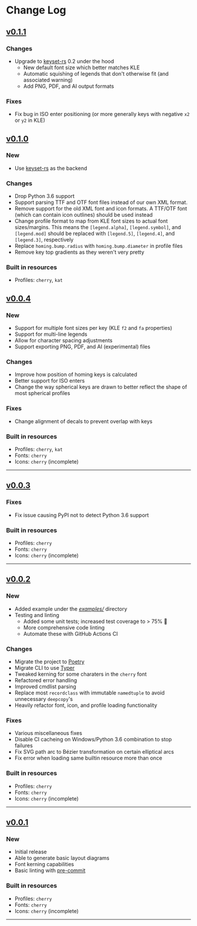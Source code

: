 # Change Log

## [v0.1.1](https://github.com/staticintlucas/pykeyset/releases/tag/v0.1.1)

### Changes

* Upgrade to [keyset-rs](staticintlucas/keyset-rs) 0.2 under the hood
  * New default font size which better matches KLE
  * Automatic squishing of legends that don't otherwise fit (and associated warning)
  * Add PNG, PDF, and AI output formats

### Fixes

* Fix bug in ISO enter positioning (or more generally keys with negative `x2` or `y2` in KLE)

## [v0.1.0](https://github.com/staticintlucas/pykeyset/releases/tag/v0.1.0)

### New

* Use [keyset-rs](staticintlucas/keyset-rs) as the backend

### Changes

* Drop Python 3.6 support
* Support parsing TTF and OTF font files instead of our own XML format.
* Remove support for the old XML font and icon formats.
  A TTF/OTF font (which can contain icon outlines) should be used instead
* Change profile format to map from KLE font sizes to actual font sizes/margins.
  This means the `[legend.alpha]`, `[legend.symbol]`, and `[legend.mod]` should be replaced with
  `[legend.5]`, `[legend.4]`, and `[legend.3]`, respectively
* Replace `homing.bump.radius` with `homing.bump.diameter` in profile files
* Remove key top gradients as they weren't very pretty

### Built in resources

* Profiles: `cherry`, `kat`

## [v0.0.4](https://github.com/staticintlucas/pykeyset/releases/tag/v0.0.4)

### New

* Support for multiple font sizes per key (KLE `f2` and `fa` properties)
* Support for multi-line legends
* Allow for character spacing adjustments
* Support exporting PNG, PDF, and AI (experimental) files

### Changes

* Improve how position of homing keys is calculated
* Better support for ISO enters
* Change the way spherical keys are drawn to better reflect the shape of most spherical profiles

### Fixes

* Change alignment of decals to prevent overlap with keys

### Built in resources

* Profiles: `cherry`, `kat`
* Fonts: `cherry`
* Icons: `cherry` (incomplete)

---

## [v0.0.3](https://github.com/staticintlucas/pykeyset/releases/tag/v0.0.3)

### Fixes

* Fix issue causing PyPI not to detect Python 3.6 support

### Built in resources

* Profiles: `cherry`
* Fonts: `cherry`
* Icons: `cherry` (incomplete)

---

## [v0.0.2](https://github.com/staticintlucas/pykeyset/releases/tag/v0.0.2)

### New

* Added example under the [*examples/*](examples/) directory
* Testing and linting
  * Added some unit tests; increased test coverage to > 75% :partying_face:
  * More comprehensive code linting
  * Automate these with GitHub Actions CI

### Changes

* Migrate the project to [Poetry]
* Migrate CLI to use [Typer]
* Tweaked kerning for some charaters in the `cherry` font
* Refactored error handling
* Improved cmdlist parsing
* Replace most `recordclass` with immutable `namedtuple` to avoid unnecessary `deepcopy`'s
* Heavily refactor font, icon, and profile loading functionality

### Fixes

* Various miscellaneous fixes
* Disable CI cacheing on Windows/Python 3.6 combination to stop failures
* Fix SVG path arc to Bézier transformation on certain elliptical arcs
* Fix error when loading same builtin resource more than once

### Built in resources

* Profiles: `cherry`
* Fonts: `cherry`
* Icons: `cherry` (incomplete)

---

## [v0.0.1](https://github.com/staticintlucas/pykeyset/releases/tag/v0.0.1)

### New

* Initial release
* Able to generate basic layout diagrams
* Font kerning capabilities
* Basic linting with [pre-commit]

### Built in resources

* Profiles: `cherry`
* Fonts: `cherry`
* Icons: `cherry` (incomplete)

---

[poetry]: https://python-poetry.org/
[typer]: https://typer.tiangolo.com/
[pre-commit]: https://pre-commit.com/
